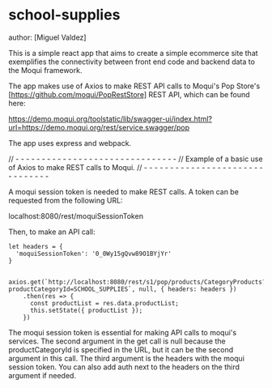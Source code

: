 # school-supplies
author: [Miguel Valdez]

This is a simple react app that aims to create a simple ecommerce site that exemplifies the connectivity between front end code and backend data to the Moqui framework.


The app makes use of Axios to make REST API calls to Moqui's Pop Store's [https://github.com/moqui/PopRestStore] REST API, which can be found here: 

https://demo.moqui.org/toolstatic/lib/swagger-ui/index.html?url=https://demo.moqui.org/rest/service.swagger/pop


The app uses express and webpack. 


// - - - - - - - - - - - - - - - - - - - - - - - - - - - - - - -
// Example of a basic use of Axios to make REST calls to Moqui.
// - - - - - - - - - - - - - - - - - - - - - - - - - - - - - - -

A moqui session token is needed to make REST calls. A token can be requested from the following URL:


localhost:8080/rest/moquiSessionToken

Then, to make an API call:

    let headers = {
      'moquiSessionToken': '0_0Wy15gQvw89O1BYjYr'
    }

     axios.get(`http://localhost:8080/rest/s1/pop/products/CategoryProducts?productCategoryId=SCHOOL_SUPPLIES`, null, { headers: headers })
        .then(res => {
          const productList = res.data.productList;
          this.setState({ productList });
        })


The moqui session token is essential for making API calls to moqui's services. The second argument in the get call is null because the productCategoryId is specified in the URL, but it can be the second argument in this call. The third argument is the headers with the moqui session token. You can also add auth next to the headers on the third argument if needed. 